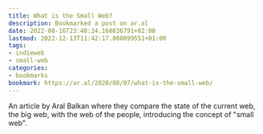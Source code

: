 ```yaml
---
title: What is the Small Web?
description: Bookmarked a post on ar.al
date: 2022-08-16T23:48:24.160836791+02:00
lastmod: 2022-12-13T11:42:17.080099551+01:00
tags:
- indieweb
- small-web
categories:
- bookmarks
bookmark: https://ar.al/2020/08/07/what-is-the-small-web/
---
```


An article by Aral Balkan where they compare the state of the current web, the big web, with the web of the people, introducing the concept of "small web".
